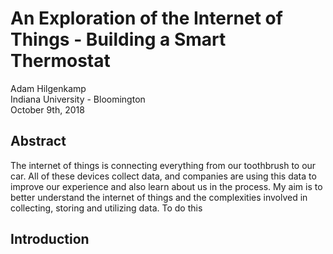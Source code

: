An Exploration of the Internet of Things - Building a Smart Thermostat
======================================================================

Adam Hilgenkamp  
Indiana University - Bloomington  
October 9th, 2018  

## Abstract

The internet of things is connecting everything from our toothbrush to our car.  All of these devices collect data, and companies are using this data to improve our experience and also learn about us in the process.  My aim is to better understand the internet of things and the complexities involved in collecting, storing and utilizing data.  To do this 


## Introduction
